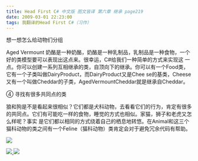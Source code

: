 ```yaml
---
title: Head First C# 中文版 图文皆译 第六章 继承 page219
date: 2009-03-01 22:23:00
tags: 我翻译的Head First C#（习作）
---
```

想一想怎么给动物们分组

Aged Vermount  奶酪是一种奶酪，奶酪是一种乳制品，乳制品是一种食物，一个好的类模型要可以表现出这点来。很幸运，C#给我们一种简单的方式来实现这
一点。你可以创建一系列互相继承的类，自顶向下的继承。你可以有一个Food类，它有一个子类叫做DairyProduct，而DairyProduct又是Chee
se的基类，Cheese又有一个叫做Cheddar的子类，AgedVermountCheddar就是继承自Cheddar。

④  寻找有很多共同点的类

狼和狗是不是看起来很相似？它们都是犬科动物，去看看它们的行为，肯定有很多的共同点。它们有可能吃一样的食物，睡觉的方式也相似。家猫，狮子和老虎又怎么样呢？事实
是它们都以相同的方式绕着自己的栖息地转悠。在Animal和这三个猫科动物的类之间有一个Feline（猫科动物）类肯定会对于避免冗余代码有帮助。

![](https://p-blog.csdn.net/images/p_blog_csdn_net/cuipengfei1/EntryImages/20090301/2009-03-01_22-11-24.jpg)



[ ![](https://profile.csdnimg.cn/5/2/5/3_cuipengfei1)
![](https://g.csdnimg.cn/static/user-reg-year/1x/11.png)
](https://blog.csdn.net/cuipengfei1)





